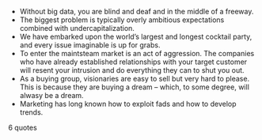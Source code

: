  - Without big data, you are blind and deaf and in the middle of a freeway.
 - The biggest problem is typically overly ambitious expectations combined with undercapitalization.
 - We have embarked upon the world’s largest and longest cocktail party, and every issue imaginable is up for grabs.
 - To enter the maintsteam market is an act of aggression. The companies who have already established relationships with your target customer will resent your intrusion and do everything they can to shut you out.
 - As a buying group, visionaries are easy to sell but very hard to please. This is because they are buying a dream – which, to some degree, will alwasy be a dream.
 - Marketing has long known how to exploit fads and how to develop trends.

6 quotes